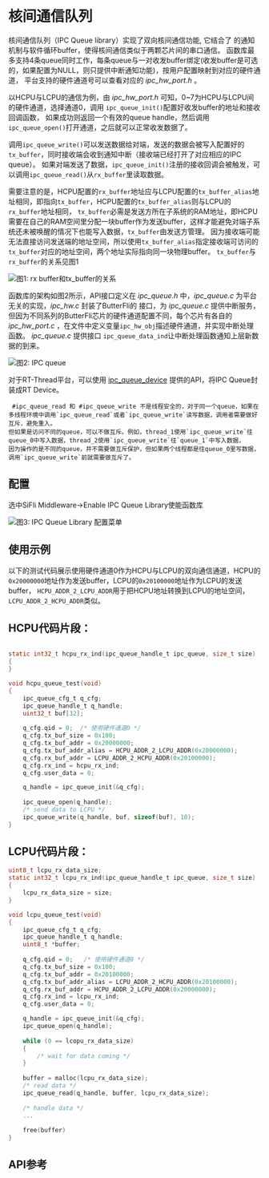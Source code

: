 # 核间通信队列

核间通信队列（IPC Queue library）实现了双向核间通信功能, 它结合了[](/hal/mailbox.md) 的通知机制与软件循环buffer，使得核间通信类似于两颗芯片间的串口通信。
函数库最多支持4条queue同时工作，每条queue与一对收发buffer绑定(收发buffer是可选的，如果配置为NULL，则只提供中断通知功能)，按用户配置映射到对应的硬件通道，
平台支持的硬件通道号可以查看对应的 _ipc_hw_port.h_ 。

以HCPU与LCPU的通信为例，由 _ipc_hw_port.h_ 可知，0~7为HCPU与LCPU间的硬件通道，选择通道0，调用 `ipc_queue_init()`配置好收发buffer的地址和接收回调函数，
如果成功则返回一个有效的queue handle，然后调用`ipc_queue_open()`打开通道，之后就可以正常收发数据了。

调用`ipc_queue_write()`可以发送数据给对端，发送的数据会被写入配置好的`tx_buffer`，同时接收端会收到通知中断（接收端已经打开了对应相应的IPC queue）。
如果对端发送了数据，`ipc_queue_init()`注册的接收回调会被触发，可以调用`ipc_queue_read()`从`rx_buffer`里读取数据。


需要注意的是，HCPU配置的`rx_buffer`地址应与LCPU配置的`tx_buffer_alias`地址相同，即指向`tx_buffer`，HCPU配置的`tx_buffer_alias`则与LCPU的`rx_buffer`地址相同，
`tx_buffer`必需是发送方所在子系统的RAM地址，即HCPU需要在自己的RAM空间里分配一块buffer作为发送buffer，这样才能避免对端子系统还未被唤醒的情况下也能写入数据，`tx_buffer`由发送方管理。
因为接收端可能无法直接访问发送端的地址空间，所以使用`tx_buffer_alias`指定接收端可访问的`tx_buffer`对应的地址空间，两个地址实际指向同一块物理buffer。
`tx_buffer`与`rx_buffer`的关系见图1

![图1: rx buffer和tx_buffer的关系](/assets/ipc_queue_mem.png)

函数库的架构如图2所示，API接口定义在 _ipc_queue.h_ 中，_ipc_queue.c_ 为平台无关的实现，_ipc_hw.c_ 封装了ButterFli的[](/hal/mailbox.md) 接口，为 _ipc_queue.c_ 提供中断服务，
但因为不同系列的ButterFli芯片的硬件通道配置不同，每个芯片有各自的 _ipc_hw_port.c_ ，在文件中定义变量`ipc_hw_obj`描述硬件通道，并实现中断处理函数。
_ipc_queue.c_ 提供接口 `ipc_queue_data_ind`让中断处理函数通知上层新数据的到来。

![图2: IPC queue](/assets/ipc_queue_arch.png)

对于RT-Thread平台，可以使用 [ipc_queue_device](#ipc-queue-device) 提供的API，将IPC Queue封装成RT Device。

```{note}
 #ipc_queue_read 和 #ipc_queue_write 不是线程安全的，对于同一个queue，如果在多线程环境中调用`ipc_queue_read`或者`ipc_queue_write`读写数据，调用者需要做好互斥，避免重入。
但如果是访问不同的queue，可以不做互斥。例如，thread_1使用`ipc_queue_write`往queue_0中写入数据，thread_2使用`ipc_queue_write`往`queue_1`中写入数据，
因为操作的是不同的queue，并不需要做互斥保护，但如果两个线程都是往queue_0里写数据，调用`ipc_queue_write`前就需要做互斥了。
```


## 配置
选中SiFli Middleware->Enable IPC Queue Library使能函数库

![图3: IPC Queue Library 配置菜单](/assets/ipc_queue_menu.png)

## 使用示例
以下的测试代码展示使用硬件通道0作为HCPU与LCPU的双向通信通道，HCPU的`0x20000000`地址作为发送buffer，LCPU的`0x20100000`地址作为LCPU的发送buffer，
`HCPU_ADDR_2_LCPU_ADDR`用于把HCPU地址转换到LCPU的地址空间，`LCPU_ADDR_2_HCPU_ADDR`类似。

## HCPU代码片段：
```c

static int32_t hcpu_rx_ind(ipc_queue_handle_t ipc_queue, size_t size)
{
}

void hcpu_queue_test(void)
{
    ipc_queue_cfg_t q_cfg;
    ipc_queue_handle_t q_handle;
    uint32_t buf[32];
    
    q_cfg.qid = 0;  /* 使用硬件通道0 */
    q_cfg.tx_buf_size = 0x100;
    q_cfg.tx_buf_addr = 0x20000000;
    q_cfg.tx_buf_addr_alias = HCPU_ADDR_2_LCPU_ADDR(0x20000000);
    q_cfg.rx_buf_addr = LCPU_ADDR_2_HCPU_ADDR(0x20100000);
    q_cfg.rx_ind = hcpu_rx_ind;
    q_cfg.user_data = 0;    

    q_handle = ipc_queue_init(&q_cfg);
    
    ipc_queue_open(q_handle);
    /* send data to LCPU */
    ipc_queue_write(q_handle, buf, sizeof(buf), 10);
}
```

## LCPU代码片段：
```c
uint8_t lcpu_rx_data_size;
static int32_t lcpu_rx_ind(ipc_queue_handle_t ipc_queue, size_t size)
{
    lcpu_rx_data_size = size;
}

void lcpu_queue_test(void)
{
    ipc_queue_cfg_t q_cfg;
    ipc_queue_handle_t q_handle;    
    uint8_t *buffer;
    
    q_cfg.qid = 0;   /* 使用硬件通道0 */
    q_cfg.tx_buf_size = 0x100;
    q_cfg.tx_buf_addr = 0x20100000;
    q_cfg.tx_buf_addr_alias = LCPU_ADDR_2_HCPU_ADDR(0x20100000);
    q_cfg.rx_buf_addr = HCPU_ADDR_2_LCPU_ADDR(0x20000000);
    q_cfg.rx_ind = lcpu_rx_ind;
    q_cfg.user_data = 0;    

    q_handle = ipc_queue_init(&q_cfg);
    ipc_queue_open(q_handle);
    
    while (0 == lcopu_rx_data_size)
    {
        /* wait for data coming */
    }
    
    buffer = malloc(lcpu_rx_data_size);
    /* read data */
    ipc_queue_read(q_handle, buffer, lcpu_rx_data_size);
    
    /* handle data */
    ...
    
    free(buffer)
}


```



## API参考
[](middleware-ipc_queue)\
[](middleware-ipc_queue_device)
